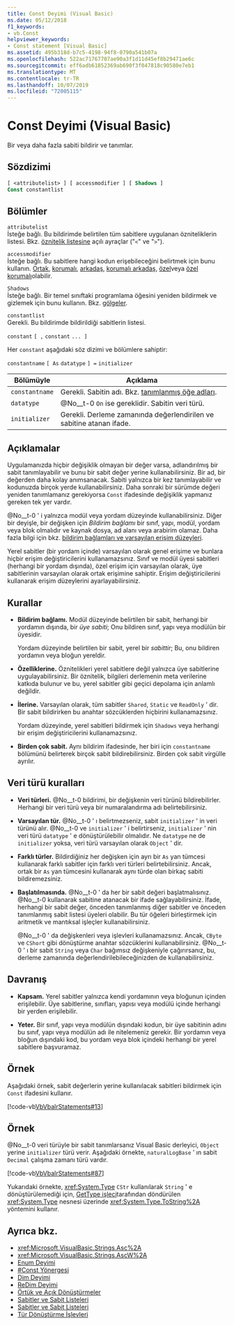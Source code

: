 ```yaml
---
title: Const Deyimi (Visual Basic)
ms.date: 05/12/2018
f1_keywords:
- vb.Const
helpviewer_keywords:
- Const statement [Visual Basic]
ms.assetid: 495b318d-b7c5-4198-94f8-0790a541b07a
ms.openlocfilehash: 522ac71767707ae90a3f1d11d45ef8b29471ae6c
ms.sourcegitcommit: eff6adb61852369ab690f3f047818c90580e7eb1
ms.translationtype: MT
ms.contentlocale: tr-TR
ms.lasthandoff: 10/07/2019
ms.locfileid: "72005115"
---
```

# <a name="const-statement-visual-basic"></a>Const Deyimi (Visual Basic)
Bir veya daha fazla sabiti bildirir ve tanımlar.  
  
## <a name="syntax"></a>Sözdizimi  
  
```vb  
[ <attributelist> ] [ accessmodifier ] [ Shadows ]   
Const constantlist  
```  
  
## <a name="parts"></a>Bölümler  
 `attributelist`  
 İsteğe bağlı. Bu bildirimde belirtilen tüm sabitlere uygulanan özniteliklerin listesi. Bkz. [öznitelik listesine](../../../visual-basic/language-reference/statements/attribute-list.md) açılı ayraçlar ("`<`" ve "`>`").  
  
 `accessmodifier`  
 İsteğe bağlı. Bu sabitlere hangi kodun erişebileceğini belirtmek için bunu kullanın. [Ortak](../../../visual-basic/language-reference/modifiers/public.md), [korumalı](../../../visual-basic/language-reference/modifiers/protected.md), [arkadaş](../../../visual-basic/language-reference/modifiers/friend.md), [korumalı arkadaş](../modifiers/protected-friend.md), [özel](../../../visual-basic/language-reference/modifiers/private.md)veya [özel korumalı](../../language-reference/modifiers/private-protected.md)olabilir.
  
 `Shadows`  
 İsteğe bağlı. Bir temel sınıftaki programlama öğesini yeniden bildirmek ve gizlemek için bunu kullanın. Bkz. [gölgeler](../../../visual-basic/language-reference/modifiers/shadows.md).  
  
 `constantlist`  
 Gerekli. Bu bildirimde bildirildiği sabitlerin listesi.  
  
 `constant` `[ ,` `constant` `... ]`  
  
 Her `constant` aşağıdaki söz dizimi ve bölümlere sahiptir:  
  
 `constantname` `[ As` `datatype` `] =` `initializer`  
  
|Bölümüyle|Açıklama|  
|----------|-----------------|  
|`constantname`|Gerekli. Sabitin adı. Bkz. [tanımlanmış öğe adları](../../../visual-basic/programming-guide/language-features/declared-elements/declared-element-names.md).|  
|`datatype`|@No__t-0 `On` ise gereklidir. Sabitin veri türü.|  
|`initializer`|Gerekli. Derleme zamanında değerlendirilen ve sabitine atanan ifade.|  
  
## <a name="remarks"></a>Açıklamalar  
 Uygulamanızda hiçbir değişiklik olmayan bir değer varsa, adlandırılmış bir sabit tanımlayabilir ve bunu bir sabit değer yerine kullanabilirsiniz. Bir ad, bir değerden daha kolay anımsanacak. Sabiti yalnızca bir kez tanımlayabilir ve kodunuzda birçok yerde kullanabilirsiniz. Daha sonraki bir sürümde değeri yeniden tanımlamanız gerekiyorsa `Const` ifadesinde değişiklik yapmanız gereken tek yer vardır.  
  
 @No__t-0 ' i yalnızca modül veya yordam düzeyinde kullanabilirsiniz. Diğer bir deyişle, bir değişken için *Bildirim bağlamı* bir sınıf, yapı, modül, yordam veya blok olmalıdır ve kaynak dosya, ad alanı veya arabirim olamaz. Daha fazla bilgi için bkz. [bildirim bağlamları ve varsayılan erişim düzeyleri](../../../visual-basic/language-reference/statements/declaration-contexts-and-default-access-levels.md).  
  
 Yerel sabitler (bir yordam içinde) varsayılan olarak genel erişime ve bunlara hiçbir erişim değiştiricilerini kullanamazsınız. Sınıf ve modül üyesi sabitleri (herhangi bir yordam dışında), özel erişim için varsayılan olarak, üye sabitlerinin varsayılan olarak ortak erişimine sahiptir. Erişim değiştiricilerini kullanarak erişim düzeylerini ayarlayabilirsiniz.  
  
## <a name="rules"></a>Kurallar  
  
- **Bildirim bağlamı.** Modül düzeyinde belirtilen bir sabit, herhangi bir yordamın dışında, bir *üye sabiti*; Onu bildiren sınıf, yapı veya modülün bir üyesidir.  
  
     Yordam düzeyinde belirtilen bir sabit, yerel bir *sabittir*; Bu, onu bildiren yordamın veya bloğun yereldir.  
  
- **Özelliklerine.** Öznitelikleri yerel sabitlere değil yalnızca üye sabitlerine uygulayabilirsiniz. Bir öznitelik, bilgileri derlemenin meta verilerine katkıda bulunur ve bu, yerel sabitler gibi geçici depolama için anlamlı değildir.  
  
- **İlerine.** Varsayılan olarak, tüm sabitler `Shared`, `Static` ve `ReadOnly` ' dir. Bir sabit bildirirken bu anahtar sözcüklerden hiçbirini kullanamazsınız.  
  
     Yordam düzeyinde, yerel sabitleri bildirmek için `Shadows` veya herhangi bir erişim değiştiricilerini kullanamazsınız.  
  
- **Birden çok sabit.** Aynı bildirim ifadesinde, her biri için `constantname` bölümünü belirterek birçok sabit bildirebilirsiniz. Birden çok sabit virgülle ayrılır.  
  
## <a name="data-type-rules"></a>Veri türü kuralları  
  
- **Veri türleri.** @No__t-0 bildirimi, bir değişkenin veri türünü bildirebilirler. Herhangi bir veri türü veya bir numaralandırma adı belirtebilirsiniz.  
  
- **Varsayılan tür.** @No__t-0 ' ı belirtmezseniz, sabit `initializer` ' in veri türünü alır. @No__t-0 ve `initializer` ' i belirtirseniz, `initializer` ' nin veri türü `datatype` ' e dönüştürülebilir olmalıdır. Ne `datatype` ne de `initializer` yoksa, veri türü varsayılan olarak `Object` ' dir.  
  
- **Farklı türler.** Bildirdiğiniz her değişken için ayrı bir `As` yan tümcesi kullanarak farklı sabitler için farklı veri türleri belirtebilirsiniz. Ancak, ortak bir `As` yan tümcesini kullanarak aynı türde olan birkaç sabiti bildiremezsiniz.  
  
- **Başlatılmasında.** @No__t-0 ' da her bir sabit değeri başlatmalısınız. @No__t-0 kullanarak sabitine atanacak bir ifade sağlayabilirsiniz. İfade, herhangi bir sabit değer, önceden tanımlanmış diğer sabitler ve önceden tanımlanmış sabit listesi üyeleri olabilir. Bu tür öğeleri birleştirmek için aritmetik ve mantıksal işleçler kullanabilirsiniz.  
  
     @No__t-0 ' da değişkenleri veya işlevleri kullanamazsınız. Ancak, `CByte` ve `CShort` gibi dönüştürme anahtar sözcüklerini kullanabilirsiniz. @No__t-0 ' ı bir sabit `String` veya `Char` bağımsız değişkeniyle çağırırsanız, bu, derleme zamanında değerlendirilebileceğinizden de kullanabilirsiniz.  
  
## <a name="behavior"></a>Davranış  
  
- **Kapsam.** Yerel sabitler yalnızca kendi yordamının veya bloğunun içinden erişilebilir. Üye sabitlerine, sınıfları, yapısı veya modülü içinde herhangi bir yerden erişilebilir.  
  
- **Yeter.** Bir sınıf, yapı veya modülün dışındaki kodun, bir üye sabitinin adını bu sınıf, yapı veya modülün adı ile nitelemeniz gerekir. Bir yordamın veya bloğun dışındaki kod, bu yordam veya blok içindeki herhangi bir yerel sabitlere başvuramaz.  
  
## <a name="example"></a>Örnek  
 Aşağıdaki örnek, sabit değerlerin yerine kullanılacak sabitleri bildirmek için `Const` ifadesini kullanır.  
  
 [!code-vb[VbVbalrStatements#13](~/samples/snippets/visualbasic/VS_Snippets_VBCSharp/VbVbalrStatements/VB/Class1.vb#13)]  
  
## <a name="example"></a>Örnek  
 @No__t-0 veri türüyle bir sabit tanımlarsanız Visual Basic derleyici, `Object` yerine `initializer` türü verir. Aşağıdaki örnekte, `naturalLogBase` ' ın sabit `Decimal` çalışma zamanı türü vardır.  
  
 [!code-vb[VbVbalrStatements#87](~/samples/snippets/visualbasic/VS_Snippets_VBCSharp/VbVbalrStatements/VB/Class1.vb#87)]  
  
 Yukarıdaki örnekte, <xref:System.Type> `CStr` kullanılarak `String` ' e dönüştürülemediği için, [GetType işleci](../../../visual-basic/language-reference/operators/gettype-operator.md)tarafından döndürülen <xref:System.Type> nesnesi üzerinde <xref:System.Type.ToString%2A> yöntemini kullanır.  
  
## <a name="see-also"></a>Ayrıca bkz.

- <xref:Microsoft.VisualBasic.Strings.Asc%2A>
- <xref:Microsoft.VisualBasic.Strings.AscW%2A>
- [Enum Deyimi](../../../visual-basic/language-reference/statements/enum-statement.md)
- [#Const Yönergesi](../../../visual-basic/language-reference/directives/const-directive.md)
- [Dim Deyimi](../../../visual-basic/language-reference/statements/dim-statement.md)
- [ReDim Deyimi](../../../visual-basic/language-reference/statements/redim-statement.md)
- [Örtük ve Açık Dönüştürmeler](../../../visual-basic/programming-guide/language-features/data-types/implicit-and-explicit-conversions.md)
- [Sabitler ve Sabit Listeleri](../../../visual-basic/programming-guide/language-features/constants-enums/index.md)
- [Sabitler ve Sabit Listeleri](../../../visual-basic/language-reference/constants-and-enumerations.md)
- [Tür Dönüştürme İşlevleri](../../../visual-basic/language-reference/functions/type-conversion-functions.md)
